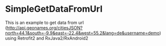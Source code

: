 # SimpleGetDataFromUrl
This is an example to get data from url (http://api.geonames.org/citiesJSON?north=44.1&south=-9.9&east=-22.4&west=55.2&lang=de&username=demo) using Retrofit2 and RxJava2/RxAndroid2
